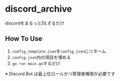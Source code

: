 # discord_archive
discordをまるっとDLするだけ

## How To Use
1. `config_template.json`を`config.json`にリネーム
2. `config.json`内の項目を埋める
3. `go run main.go`するだけ

※ Discord Bot は最上位ロールかつ管理者権限が必要です